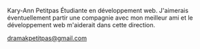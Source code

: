 Kary-Ann Petitpas
Étudiante en développement web.
J'aimerais éventuellement partir une compagnie avec mon meilleur ami et le développement web m'aiderait dans cette direction.


dramakpetitpas@gmail.com